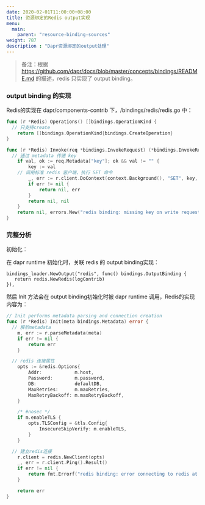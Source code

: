 ```yaml
---
date: 2020-02-01T11:00:00+08:00
title: 资源绑定的Redis output实现
menu:
  main:
    parent: "resource-binding-sources"
weight: 787
description : "Dapr资源绑定的output处理"
---
```


>  备注：根据 https://github.com/dapr/docs/blob/master/concepts/bindings/README.md 的描述，redis 只实现了 output binding。

### output binding 的实现

Redis的实现在 dapr/components-contrib 下，/bindings/redis/redis.go 中：

```go
func (r *Redis) Operations() []bindings.OperationKind {
  // 只支持create
	return []bindings.OperationKind{bindings.CreateOperation}
}

func (r *Redis) Invoke(req *bindings.InvokeRequest) (*bindings.InvokeResponse, error) {
  // 通过 metadata 传递 key
	if val, ok := req.Metadata["key"]; ok && val != "" {
		key := val
    // 调用标准 redis 客户端，执行 SET 命令
		_, err := r.client.DoContext(context.Background(), "SET", key, req.Data).Result()
		if err != nil {
			return nil, err
		}
		return nil, nil
	}
	return nil, errors.New("redis binding: missing key on write request metadata")
}
```



### 完整分析

初始化：

在 dapr runtime 初始化时，关联 redis 的 output binding实现：

```
bindings_loader.NewOutput("redis", func() bindings.OutputBinding {
   return redis.NewRedis(logContrib)
}),
```

然后 Init 方法会在 output binding初始化时被 dapr runtime 调用，Redis的实现内容为：

```go
// Init performs metadata parsing and connection creation
func (r *Redis) Init(meta bindings.Metadata) error {
  // 解析metadata
	m, err := r.parseMetadata(meta)
	if err != nil {
		return err
	}

  // redis 连接属性
	opts := &redis.Options{
		Addr:            m.host,
		Password:        m.password,
		DB:              defaultDB,
		MaxRetries:      m.maxRetries,
		MaxRetryBackoff: m.maxRetryBackoff,
	}

	/* #nosec */
	if m.enableTLS {
		opts.TLSConfig = &tls.Config{
			InsecureSkipVerify: m.enableTLS,
		}
	}

  // 建立redis连接
	r.client = redis.NewClient(opts)
	_, err = r.client.Ping().Result()
	if err != nil {
		return fmt.Errorf("redis binding: error connecting to redis at %s: %s", m.host, err)
	}

	return err
}
```

